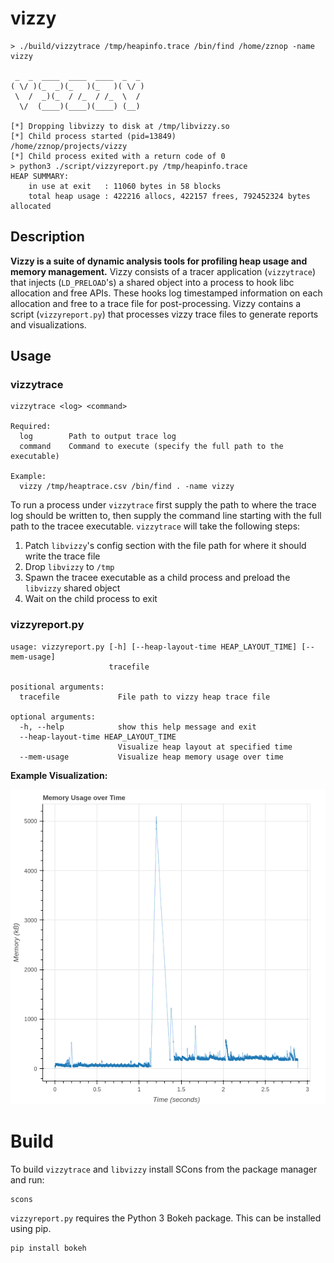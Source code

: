 # vizzy

```
> ./build/vizzytrace /tmp/heapinfo.trace /bin/find /home/zznop -name vizzy

 _  _  ____  ____  ____  _  _
( \/ )(_  _)(_   )(_   )( \/ )
 \  /  _)(_  / /_  / /_  \  /
  \/  (____)(____)(____) (__)

[*] Dropping libvizzy to disk at /tmp/libvizzy.so
[*] Child process started (pid=13849)
/home/zznop/projects/vizzy
[*] Child process exited with a return code of 0
> python3 ./script/vizzyreport.py /tmp/heapinfo.trace 
HEAP SUMMARY:
    in use at exit   : 11060 bytes in 58 blocks
    total heap usage : 422216 allocs, 422157 frees, 792452324 bytes allocated
```

## Description

**Vizzy is a suite of dynamic analysis tools for profiling heap usage and memory management.** Vizzy consists of a
tracer application (`vizzytrace`) that injects (`LD_PRELOAD`'s) a shared object into a process to hook libc allocation
and free APIs. These hooks log timestamped information on each allocation and free to a trace file for post-processing.
Vizzy contains a script (`vizzyreport.py`) that processes vizzy trace files to generate reports and visualizations.

## Usage

### vizzytrace

```
vizzytrace <log> <command>

Required:
  log        Path to output trace log
  command    Command to execute (specify the full path to the executable)

Example:
  vizzy /tmp/heaptrace.csv /bin/find . -name vizzy
```

To run a process under `vizzytrace` first supply the path to where the trace log should be written to, then supply
the command line starting with the full path to the tracee executable. `vizzytrace` will take the following steps:
1. Patch `libvizzy`'s config section with the file path for where it should write the trace file
2. Drop `libvizzy` to `/tmp`
3. Spawn the tracee executable as a child process and preload the `libvizzy` shared object
4. Wait on the child process to exit

### vizzyreport.py

```
usage: vizzyreport.py [-h] [--heap-layout-time HEAP_LAYOUT_TIME] [--mem-usage]
                      tracefile

positional arguments:
  tracefile             File path to vizzy heap trace file

optional arguments:
  -h, --help            show this help message and exit
  --heap-layout-time HEAP_LAYOUT_TIME
                        Visualize heap layout at specified time
  --mem-usage           Visualize heap memory usage over time
```

**Example Visualization:**

![Alt text](screens/memusage.png "Vizzy Plot")

# Build

To build `vizzytrace` and `libvizzy` install SCons from the package manager and run:

```
scons
```

`vizzyreport.py` requires the Python 3 Bokeh package. This can be installed using pip.

```
pip install bokeh
```
